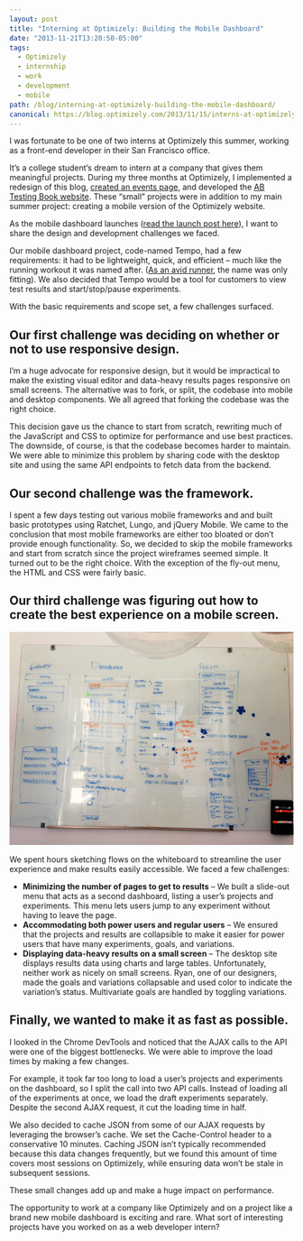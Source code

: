 ```yaml
---
layout: post
title: "Interning at Optimizely: Building the Mobile Dashboard"
date: "2013-11-21T13:20:50-05:00"
tags:
  - Optimizely
  - internship
  - work
  - development
  - mobile
path: /blog/interning-at-optimizely-building-the-mobile-dashboard/
canonical: https://blog.optimizely.com/2013/11/15/interns-at-optimizely-building-the-mobile-dashboard/
---
```


I was fortunate to be one of two interns at Optimizely this summer, working as a front-end developer in their San Francisco office.

It’s a college student’s dream to intern at a company that gives them meaningful projects. During my three months at Optimizely, I implemented a redesign of this blog, [created an events page](http://optimizely.com/events), and developed the [AB Testing Book website](http://abtestingbook.com/). These “small” projects were in addition to my main summer project: creating a mobile version of the Optimizely website.

As the mobile dashboard launches ([read the launch post here](https://blog.optimizely.com/2013/11/14/mobile-ab-testing-announcement/)), I want to share the design and development challenges we faced.

Our mobile dashboard project, code-named Tempo, had a few requirements: it had to be lightweight, quick, and efficient – much like the running workout it was named after. ([As an avid runner](http://www.strava.com/athletes/1907366), the name was only fitting). We also decided that Tempo would be a tool for customers to view test results and start/stop/pause experiments.

With the basic requirements and scope set, a few challenges surfaced.

## Our first challenge was deciding on whether or not to use responsive design.

I’m a huge advocate for responsive design, but it would be impractical to make the existing visual editor and data-heavy results pages responsive on small screens. The alternative was to fork, or split, the codebase into mobile and desktop components. We all agreed that forking the codebase was the right choice.

This decision gave us the chance to start from scratch, rewriting much of the JavaScript and CSS to optimize for performance and use best practices. The downside, of course, is that the codebase becomes harder to maintain. We were able to minimize this problem by sharing code with the desktop site and using the same API endpoints to fetch data from the backend.

## Our second challenge was the framework.

I spent a few days testing out various mobile frameworks and and built basic prototypes using Ratchet, Lungo, and jQuery Mobile. We came to the conclusion that most mobile frameworks are either too bloated or don’t provide enough functionality. So, we decided to skip the mobile frameworks and start from scratch since the project wireframes seemed simple. It turned out to be the right choice. With the exception of the fly-out menu, the HTML and CSS were fairly basic.

## Our third challenge was figuring out how to create the best experience on a mobile screen.

![Photo of the whiteboard from our user experience brainstorm](./mobile_dashboard_whiteboard.png)

We spent hours sketching flows on the whiteboard to streamline the user experience and make results easily accessible. We faced a few challenges:

- **Minimizing the number of pages to get to results** – We built a slide-out menu that acts as a second dashboard, listing a user’s projects and experiments. This menu lets users jump to any experiment without having to leave the page.
- **Accommodating both power users and regular users** – We ensured that the projects and results are collapsible to make it easier for power users that have many experiments, goals, and variations.
- **Displaying data-heavy results on a small screen** – The desktop site displays results data using charts and large tables. Unfortunately, neither work as nicely on small screens. Ryan, one of our designers, made the goals and variations collapsable and used color to indicate the variation’s status. Multivariate goals are handled by toggling variations.

## Finally, we wanted to make it as fast as possible.

I looked in the Chrome DevTools and noticed that the AJAX calls to the API were one of the biggest bottlenecks. We were able to improve the load times by making a few changes.

For example, it took far too long to load a user’s projects and experiments on the dashboard, so I split the call into two API calls. Instead of loading all of the experiments at once, we load the draft experiments separately. Despite the second AJAX request, it cut the loading time in half.

We also decided to cache JSON from some of our AJAX requests by leveraging the browser’s cache. We set the Cache-Control header to a conservative 10 minutes. Caching JSON isn’t typically recommended because this data changes frequently, but we found this amount of time covers most sessions on Optimizely, while ensuring data won’t be stale in subsequent sessions.

These small changes add up and make a huge impact on performance.

The opportunity to work at a company like Optimizely and on a project like a brand new mobile dashboard is exciting and rare. What sort of interesting projects have you worked on as a web developer intern?
